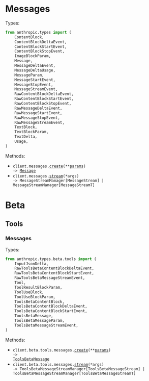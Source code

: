 # Messages

Types:

```python
from anthropic.types import (
    ContentBlock,
    ContentBlockDeltaEvent,
    ContentBlockStartEvent,
    ContentBlockStopEvent,
    ImageBlockParam,
    Message,
    MessageDeltaEvent,
    MessageDeltaUsage,
    MessageParam,
    MessageStartEvent,
    MessageStopEvent,
    MessageStreamEvent,
    RawContentBlockDeltaEvent,
    RawContentBlockStartEvent,
    RawContentBlockStopEvent,
    RawMessageDeltaEvent,
    RawMessageStartEvent,
    RawMessageStopEvent,
    RawMessageStreamEvent,
    TextBlock,
    TextBlockParam,
    TextDelta,
    Usage,
)
```

Methods:

- <code title="post /v1/messages">client.messages.<a href="./src/anthropic/resources/messages.py">create</a>(\*\*<a href="src/anthropic/types/message_create_params.py">params</a>) -> <a href="./src/anthropic/types/message.py">Message</a></code>
- <code>client.messages.<a href="./src/anthropic/resources/messages.py">stream</a>(\*args) -> MessageStreamManager[MessageStream] | MessageStreamManager[MessageStreamT]</code>

# Beta

## Tools

### Messages

Types:

```python
from anthropic.types.beta.tools import (
    InputJsonDelta,
    RawToolsBetaContentBlockDeltaEvent,
    RawToolsBetaContentBlockStartEvent,
    RawToolsBetaMessageStreamEvent,
    Tool,
    ToolResultBlockParam,
    ToolUseBlock,
    ToolUseBlockParam,
    ToolsBetaContentBlock,
    ToolsBetaContentBlockDeltaEvent,
    ToolsBetaContentBlockStartEvent,
    ToolsBetaMessage,
    ToolsBetaMessageParam,
    ToolsBetaMessageStreamEvent,
)
```

Methods:

- <code title="post /v1/messages?beta=tools">client.beta.tools.messages.<a href="./src/anthropic/resources/beta/tools/messages.py">create</a>(\*\*<a href="src/anthropic/types/beta/tools/message_create_params.py">params</a>) -> <a href="./src/anthropic/types/beta/tools/tools_beta_message.py">ToolsBetaMessage</a></code>
- <code>client.beta.tools.messages.<a href="./src/anthropic/resources/beta/tools/messages.py">stream</a>(\*args) -> ToolsBetaMessageStreamManager[ToolsBetaMessageStream] | ToolsBetaMessageStreamManager[ToolsBetaMessageStreamT]</code>
